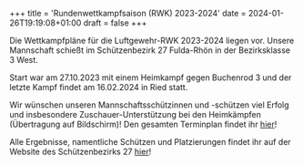 +++
title = 'Rundenwettkampfsaison (RWK) 2023-2024'
date = 2024-01-26T19:19:08+01:00
draft = false
+++

Die Wettkampfpläne für die Luftgewehr-RWK 2023-2024 liegen vor.
Unsere Mannschaft schießt im Schützenbezirk 27 Fulda-Rhön in der Bezirksklasse 3 West.

Start war am 27.10.2023 mit einem Heimkampf gegen Buchenrod 3 und der letzte Kampf findet am 16.02.2024 in Ried statt.

Wir wünschen unseren Mannschaftsschützinnen und -schützen viel Erfolg und insbesondere Zuschauer-Unterstützung bei den Heimkämpfen (Übertragung auf Bildschirm)!
Den gesamten Terminplan findet ihr [hier](https://sv-haimbach-rodges.de/Bilder/Bilder?path=/2024/&mode=p)!

Alle Ergebnisse, namentliche Schützen und Platzierungen findet ihr auf der Website des Schützenbezirks 27 [hier](https://www.rwk-onlinemelder.de/online/listen/hsvsb27?sel_group_id=27&sel_discipline_id=4&sel_class_id=20&sel_list_type=competitionSchedule&sel_turn_date=&showCombined=0)!
